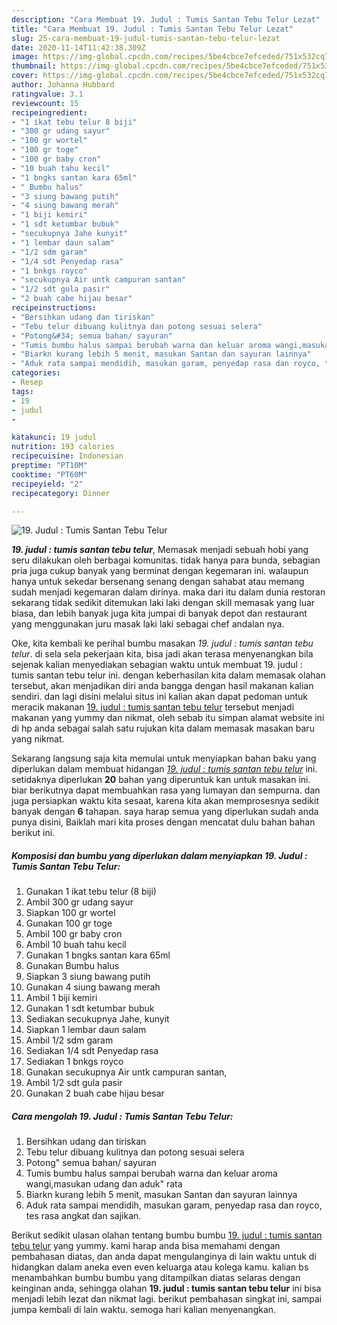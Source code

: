 ```yaml
---
description: "Cara Membuat 19. Judul : Tumis Santan Tebu Telur Lezat"
title: "Cara Membuat 19. Judul : Tumis Santan Tebu Telur Lezat"
slug: 25-cara-membuat-19-judul-tumis-santan-tebu-telur-lezat
date: 2020-11-14T11:42:38.309Z
image: https://img-global.cpcdn.com/recipes/5be4cbce7efceded/751x532cq70/19-judul-tumis-santan-tebu-telur-foto-resep-utama.jpg
thumbnail: https://img-global.cpcdn.com/recipes/5be4cbce7efceded/751x532cq70/19-judul-tumis-santan-tebu-telur-foto-resep-utama.jpg
cover: https://img-global.cpcdn.com/recipes/5be4cbce7efceded/751x532cq70/19-judul-tumis-santan-tebu-telur-foto-resep-utama.jpg
author: Johanna Hubbard
ratingvalue: 3.1
reviewcount: 15
recipeingredient:
- "1 ikat tebu telur 8 biji"
- "300 gr udang sayur"
- "100 gr wortel"
- "100 gr toge"
- "100 gr baby cron"
- "10 buah tahu kecil"
- "1 bngks santan kara 65ml"
- " Bumbu halus"
- "3 siung bawang putih"
- "4 siung bawang merah"
- "1 biji kemiri"
- "1 sdt ketumbar bubuk"
- "secukupnya Jahe kunyit"
- "1 lembar daun salam"
- "1/2 sdm garam"
- "1/4 sdt Penyedap rasa"
- "1 bnkgs royco"
- "secukupnya Air untk campuran santan"
- "1/2 sdt gula pasir"
- "2 buah cabe hijau besar"
recipeinstructions:
- "Bersihkan udang dan tiriskan"
- "Tebu telur dibuang kulitnya dan potong sesuai selera"
- "Potong&#34; semua bahan/ sayuran"
- "Tumis bumbu halus sampai berubah warna dan keluar aroma wangi,masukan udang dan aduk&#34; rata"
- "Biarkn kurang lebih 5 menit, masukan Santan dan sayuran lainnya"
- "Aduk rata sampai mendidih, masukan garam, penyedap rasa dan royco, tes rasa angkat dan sajikan."
categories:
- Resep
tags:
- 19
- judul
- 

katakunci: 19 judul  
nutrition: 193 calories
recipecuisine: Indonesian
preptime: "PT10M"
cooktime: "PT60M"
recipeyield: "2"
recipecategory: Dinner

---
```



![19. Judul : Tumis Santan Tebu Telur](https://img-global.cpcdn.com/recipes/5be4cbce7efceded/751x532cq70/19-judul-tumis-santan-tebu-telur-foto-resep-utama.jpg)

<b><i>19. judul : tumis santan tebu telur</i></b>, Memasak menjadi sebuah hobi yang seru dilakukan oleh berbagai komunitas. tidak hanya para bunda, sebagian pria juga cukup banyak yang berminat dengan kegemaran ini. walaupun hanya untuk sekedar bersenang senang dengan sahabat atau memang sudah menjadi kegemaran dalam dirinya. maka dari itu dalam dunia restoran sekarang tidak sedikit ditemukan laki laki dengan skill memasak yang luar biasa, dan lebih banyak juga kita jumpai di banyak depot dan restaurant yang menggunakan juru masak laki laki sebagai chef andalan nya.



Oke, kita kembali ke perihal bumbu masakan <i>19. judul : tumis santan tebu telur</i>. di sela sela pekerjaan kita, bisa jadi akan terasa menyenangkan bila sejenak kalian menyediakan sebagian waktu untuk membuat 19. judul : tumis santan tebu telur ini. dengan keberhasilan kita dalam memasak olahan tersebut, akan menjadikan diri anda bangga dengan hasil makanan kalian sendiri. dan lagi disini melalui situs ini kalian akan dapat pedoman untuk meracik makanan <u>19. judul : tumis santan tebu telur</u> tersebut menjadi makanan yang yummy dan nikmat, oleh sebab itu simpan alamat website ini di hp anda sebagai salah satu rujukan kita dalam memasak masakan baru yang nikmat.


Sekarang langsung saja kita memulai untuk menyiapkan bahan baku yang diperlukan dalam membuat hidangan <u><i>19. judul : tumis santan tebu telur</i></u> ini. setidaknya diperlukan <b>20</b> bahan yang diperuntuk kan untuk masakan ini. biar berikutnya dapat membuahkan rasa yang lumayan dan sempurna. dan juga persiapkan waktu kita sesaat, karena kita akan memprosesnya sedikit banyak dengan <b>6</b> tahapan. saya harap semua yang diperlukan sudah anda punya disini, Baiklah mari kita proses dengan mencatat dulu bahan bahan berikut ini.

<!--inarticleads1-->

##### Komposisi dan bumbu yang diperlukan dalam menyiapkan 19. Judul : Tumis Santan Tebu Telur:

1. Gunakan 1 ikat tebu telur (8 biji)
1. Ambil 300 gr udang sayur
1. Siapkan 100 gr wortel
1. Gunakan 100 gr toge
1. Ambil 100 gr baby cron
1. Ambil 10 buah tahu kecil
1. Gunakan 1 bngks santan kara 65ml
1. Gunakan  Bumbu halus
1. Siapkan 3 siung bawang putih
1. Gunakan 4 siung bawang merah
1. Ambil 1 biji kemiri
1. Gunakan 1 sdt ketumbar bubuk
1. Sediakan secukupnya Jahe, kunyit
1. Siapkan 1 lembar daun salam
1. Ambil 1/2 sdm garam
1. Sediakan 1/4 sdt Penyedap rasa
1. Sediakan 1 bnkgs royco
1. Gunakan secukupnya Air untk campuran santan,
1. Ambil 1/2 sdt gula pasir
1. Gunakan 2 buah cabe hijau besar




<!--inarticleads2-->

##### Cara mengolah 19. Judul : Tumis Santan Tebu Telur:

1. Bersihkan udang dan tiriskan
1. Tebu telur dibuang kulitnya dan potong sesuai selera
1. Potong&#34; semua bahan/ sayuran
1. Tumis bumbu halus sampai berubah warna dan keluar aroma wangi,masukan udang dan aduk&#34; rata
1. Biarkn kurang lebih 5 menit, masukan Santan dan sayuran lainnya
1. Aduk rata sampai mendidih, masukan garam, penyedap rasa dan royco, tes rasa angkat dan sajikan.




Berikut sedikit ulasan olahan tentang bumbu bumbu <u>19. judul : tumis santan tebu telur</u> yang yummy. kami harap anda bisa memahami dengan pembahasan diatas, dan anda dapat mengulanginya di lain waktu untuk di hidangkan dalam aneka even even keluarga atau kolega kamu. kalian bs menambahkan bumbu bumbu yang ditampilkan diatas selaras dengan keinginan anda, sehingga olahan <b>19. judul : tumis santan tebu telur</b> ini bisa menjadi lebih lezat dan nikmat lagi. berikut pembahasan singkat ini, sampai jumpa kembali di lain waktu. semoga hari kalian menyenangkan.
